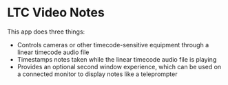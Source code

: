 # LTC Video Notes

This app does three things:

- Controls cameras or other timecode-sensitive equipment through a linear timecode audio file
- Timestamps notes taken while the linear timecode audio file is playing
- Provides an optional second window experience, which can be used on a connected monitor to display notes like a teleprompter
